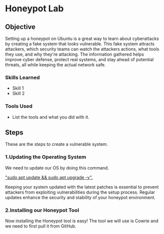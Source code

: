 # Honeypot Lab

## Objective

Setting up a honeypot on Ubuntu is a great way to learn about cyberattacks by creating a fake system that looks vulnerable. This fake system attracts attackers, which security teams can watch the attackers actions, what tools they use, and why they're attacking. The information gathered helps improve cyber defense, protect real systems, and stay ahead of potential threats, all while keeping the actual network safe. 

### Skills Learned


- Skill 1
- Skill 2

### Tools Used

- List the tools and what you did with it.

## Steps

These are the steps to create a vulnerable system.

### 1.Updating the Operating System
<p>
    We need to update our OS by doing this command.
</p>
<div>
<a href="https://postimg.cc/KKL91jtZ">
    <p>
    "sudo apt update && sudo apt upgrade -y".
    </p>
</a>
</div>
<p>
        Keeping your system updated with the latest patches is essential to prevent attackers from exploiting vulnerabilities during the setup process. Regular updates enhance the security and stability of your honeypot environment.
    </p>
</div>

### 2.Installing our Honeypot Tool
<p>
   Now installing the Honeypot tool is easy! The tool we will use is Cowrie and we need to first pull it from GitHub.
</p>
